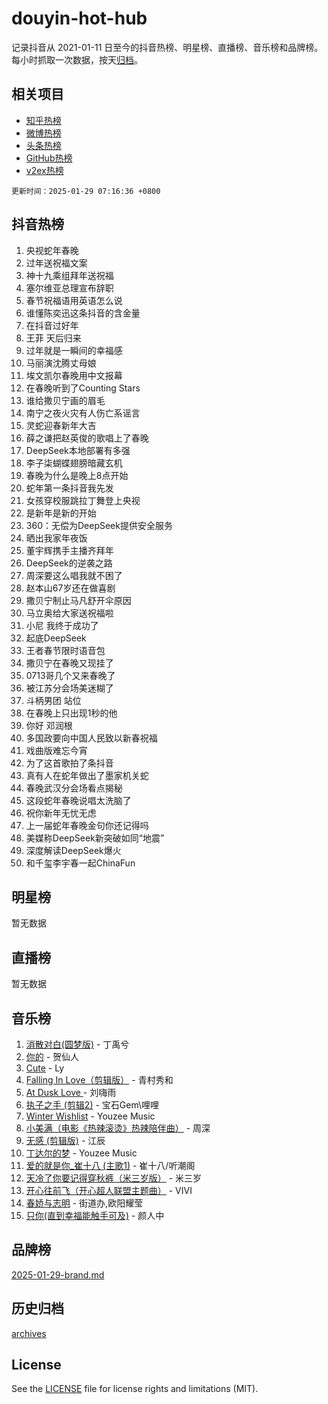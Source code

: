 # douyin-hot-hub

记录抖音从 2021-01-11 日至今的抖音热榜、明星榜、直播榜、音乐榜和品牌榜。每小时抓取一次数据，按天[归档](archives)。

## 相关项目

- [知乎热榜](https://github.com/lonnyzhang423/zhihu-hot-hub)
- [微博热榜](https://github.com/lonnyzhang423/weibo-hot-hub)
- [头条热榜](https://github.com/lonnyzhang423/toutiao-hot-hub)
- [GitHub热榜](https://github.com/lonnyzhang423/github-hot-hub)
- [v2ex热榜](https://github.com/lonnyzhang423/v2ex-hot-hub)


`更新时间：2025-01-29 07:16:36 +0800`

## 抖音热榜

1. 央视蛇年春晚
1. 过年送祝福文案
1. 神十九乘组拜年送祝福
1. 塞尔维亚总理宣布辞职
1. 春节祝福语用英语怎么说
1. 谁懂陈奕迅这条抖音的含金量
1. 在抖音过好年
1. 王菲 天后归来
1. 过年就是一瞬间的幸福感
1. 马丽演沈腾丈母娘
1. 埃文凯尔春晚用中文报幕
1. 在春晚听到了Counting Stars
1. 谁给撒贝宁画的眉毛
1. 南宁之夜火灾有人伤亡系谣言
1. 灵蛇迎春新年大吉
1. 薛之谦把赵英俊的歌唱上了春晚
1. DeepSeek本地部署有多强
1. 李子柒蝴蝶翅膀暗藏玄机
1. 春晚为什么是晚上8点开始
1. 蛇年第一条抖音我先发
1. 女孩穿校服跳拉丁舞登上央视
1. 是新年是新的开始
1. 360：无偿为DeepSeek提供安全服务
1. 晒出我家年夜饭
1. 董宇辉携手主播齐拜年
1. DeepSeek的逆袭之路
1. 周深要这么唱我就不困了
1. 赵本山67岁还在做喜剧
1. 撒贝宁制止马凡舒开伞原因
1. 马立奥给大家送祝福啦
1. 小尼 我终于成功了
1. 起底DeepSeek
1. 王者春节限时语音包
1. 撒贝宁在春晚又现挂了
1. 0713哥几个又来春晚了
1. 被江苏分会场美迷糊了
1. 斗柄男团 站位
1. 在春晚上只出现1秒的他
1. 你好 邓润根
1. 多国政要向中国人民致以新春祝福
1. 戏曲版难忘今宵
1. 为了这首歌拍了条抖音
1. 真有人在蛇年做出了墨家机关蛇
1. 春晚武汉分会场看点揭秘
1. 这段蛇年春晚说唱太洗脑了
1. 祝你新年无忧无虑
1. 上一届蛇年春晚金句你还记得吗
1. 美媒称DeepSeek新突破如同“地震”
1. 深度解读DeepSeek爆火
1. 和千玺李宇春一起ChinaFun

## 明星榜

暂无数据

## 直播榜

暂无数据

## 音乐榜

1. [消散对白(圆梦版)](https://sf5-hl-cdn-tos.douyinstatic.com/obj/tos-cn-ve-2774/og4jB5I5IizzoZVAAAzWgBMAsMDWoArfwBOiFs) - 丁禹兮
1. [你的](https://sf5-hl-cdn-tos.douyinstatic.com/obj/tos-cn-ve-2774/oYuIeKf42jB7sEV6B2upMdpYAgfrQWj0FeRegh) - 贺仙人
1. [Cute](https://sf5-hl-cdn-tos.douyinstatic.com/obj/tos-cn-ve-2774/o4IbIzHWKAAB4wsS5qMBRiiAlEBGTpQRNfFvuo) - Ly
1. [Falling In Love（剪辑版）](https://sf5-hl-cdn-tos.douyinstatic.com/obj/tos-cn-ve-2774/o8ajpA8zzgBPahbBIO8AcKGBLJezFCRd1wfP9f) - 青村秀和
1. [ At Dusk  Love ](https://sf3-cdn-tos.douyinstatic.com/obj/tos-cn-ve-2774/o8CrpCf5CaYgI4ZrtQgMQAFEfuGqNnRSDQAPBc) - 刘嗨雨
1. [执子之手 (剪辑2)](https://sf5-hl-cdn-tos.douyinstatic.com/obj/tos-cn-ve-2774/oUoZLQjCc31XzqsBnBQUNgeKtYPBcgbFDwtfcu) - 宝石Gem\哩哩
1. [Winter Wishlist](https://sf5-hl-cdn-tos.douyinstatic.com/obj/tos-cn-ve-2774/oIIgUOeamCFCVAzxN6MFRLIBlLGpUqQxeeHrLE) - Youzee Music
1. [小美满（电影《热辣滚烫》热辣陪伴曲）](https://sf6-cdn-tos.douyinstatic.com/obj/tos-cn-ve-2774/o0GAn2lSgfZIDUgtevCGDQYnFg4CwnrBaxbTZL) - 周深
1. [无感 (剪辑版)](https://sf5-hl-cdn-tos.douyinstatic.com/obj/tos-cn-ve-2774/o0eIsUzJBDlQaQFC5OFlgbMEZC1TFYBftOBn6p) - 江辰
1. [丁达尔的梦](https://sf5-hl-cdn-tos.douyinstatic.com/obj/tos-cn-ve-2774/oMU3WirUZBVQkAC9ccG5P2IQirziZM2RTInUY) - Youzee Music
1. [爱的就是你_崔十八 (主歌1)](https://sf5-hl-cdn-tos.douyinstatic.com/obj/tos-cn-ve-2774/oI5BO5DhFZ6UTcNCnZaOCBLtZ7WIMQGfgnXf5E) - 崔十八/听潮阁
1. [天冷了你要记得穿秋裤（米三岁版）](https://sf5-hl-cdn-tos.douyinstatic.com/obj/tos-cn-ve-2774/oQlIwVIDWiZ6BQilAorS7MA0AgCkQDvcZAdm1) - 米三岁
1. [开心往前飞（开心超人联盟主题曲）](https://sf5-hl-cdn-tos.douyinstatic.com/obj/tos-cn-ve-2774/9d8fb7c82cf1421fb93a9fe925275e0a) - VIVI
1. [春娇与志明](https://sf5-hl-cdn-tos.douyinstatic.com/obj/tos-cn-ve-2774/e530d8fceb7044b39707d7f9ff54add1) - 街道办,欧阳耀莹
1. [只你(直到幸福能触手可及)](https://sf5-hl-cdn-tos.douyinstatic.com/obj/tos-cn-ve-2774/o0lBkRDzFTeaVSUz3ZZSCBVtZ5DIMQGfgmEAuE) - 颜人中

## 品牌榜

[2025-01-29-brand.md](archives/2025-01-29-brand.md)

## 历史归档

[archives](archives)

## License

See the [LICENSE](LICENSE) file for license rights and limitations (MIT).
